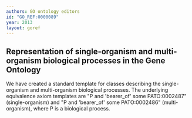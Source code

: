 ```yaml
---
authors: GO ontology editors
id: "GO_REF:0000089"
year: 2013
layout: goref
---
```


## Representation of single-organism and multi-organism biological processes in the Gene Ontology

We have created a standard template for classes describing the single-organism and multi-organism biological processes. The underlying equivalence axiom templates are "P and 'bearer_of' some PATO:0002487" (single-organism) and "P and 'bearer_of' some PATO:0002486" (multi-organism), where P is a biological process.
